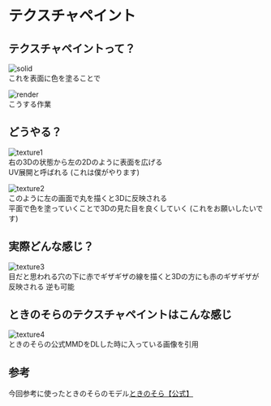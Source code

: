 # テクスチャペイント
  
## テクスチャペイントって？
  
![solid](https://user-images.githubusercontent.com/60653027/219849927-41e6c7c8-076b-4172-adbb-738b24807cb7.png)  
これを表面に色を塗ることで  
  
![render](https://user-images.githubusercontent.com/60653027/219849832-fda7a408-7abd-49eb-828e-ff768d9d8e60.png)  
こうする作業  
  
## どうやる？
  
![texture1](https://user-images.githubusercontent.com/60653027/219849846-8920804f-c0c0-49dd-9557-db5504be0be5.png)  
右の3Dの状態から左の2Dのように表面を広げる  
UV展開と呼ばれる
(これは僕がやります)  

![texture2](https://user-images.githubusercontent.com/60653027/219849841-68ecbcfe-3743-463e-94af-d1e4bdb6a1af.png)  
このように左の画面で丸を描くと3Dに反映される  
平面で色を塗っていくことで3Dの見た目を良くしていく
(これをお願いしたいです)

## 実際どんな感じ？
![texture3](https://user-images.githubusercontent.com/60653027/219849847-017ae298-8cab-4536-9460-64edd1c2a6d5.png)  
目だと思われる穴の下に赤でギザギザの線を描くと3Dの方にも赤のギザギザが反映される
逆も可能

## ときのそらのテクスチャペイントはこんな感じ
![texture4](https://user-images.githubusercontent.com/60653027/219849952-db7113b2-ad7c-4794-8717-971fe0c08f91.png)  
ときのそらの公式MMDをDLした時に入っている画像を引用

## 参考
今回参考に使ったときのそらのモデル[ときのそら【公式】](https://3d.nicovideo.jp/works/td63641)
